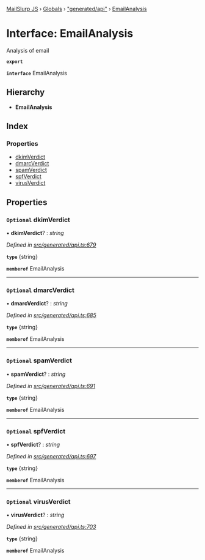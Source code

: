 [MailSlurp JS](../README.md) › [Globals](../globals.md) › ["generated/api"](../modules/_generated_api_.md) › [EmailAnalysis](_generated_api_.emailanalysis.md)

# Interface: EmailAnalysis

Analysis of email

**`export`** 

**`interface`** EmailAnalysis

## Hierarchy

* **EmailAnalysis**

## Index

### Properties

* [dkimVerdict](_generated_api_.emailanalysis.md#optional-dkimverdict)
* [dmarcVerdict](_generated_api_.emailanalysis.md#optional-dmarcverdict)
* [spamVerdict](_generated_api_.emailanalysis.md#optional-spamverdict)
* [spfVerdict](_generated_api_.emailanalysis.md#optional-spfverdict)
* [virusVerdict](_generated_api_.emailanalysis.md#optional-virusverdict)

## Properties

### `Optional` dkimVerdict

• **dkimVerdict**? : *string*

*Defined in [src/generated/api.ts:679](https://github.com/mailslurp/mailslurp-client-ts-js/blob/7518dcd/src/generated/api.ts#L679)*

**`type`** {string}

**`memberof`** EmailAnalysis

___

### `Optional` dmarcVerdict

• **dmarcVerdict**? : *string*

*Defined in [src/generated/api.ts:685](https://github.com/mailslurp/mailslurp-client-ts-js/blob/7518dcd/src/generated/api.ts#L685)*

**`type`** {string}

**`memberof`** EmailAnalysis

___

### `Optional` spamVerdict

• **spamVerdict**? : *string*

*Defined in [src/generated/api.ts:691](https://github.com/mailslurp/mailslurp-client-ts-js/blob/7518dcd/src/generated/api.ts#L691)*

**`type`** {string}

**`memberof`** EmailAnalysis

___

### `Optional` spfVerdict

• **spfVerdict**? : *string*

*Defined in [src/generated/api.ts:697](https://github.com/mailslurp/mailslurp-client-ts-js/blob/7518dcd/src/generated/api.ts#L697)*

**`type`** {string}

**`memberof`** EmailAnalysis

___

### `Optional` virusVerdict

• **virusVerdict**? : *string*

*Defined in [src/generated/api.ts:703](https://github.com/mailslurp/mailslurp-client-ts-js/blob/7518dcd/src/generated/api.ts#L703)*

**`type`** {string}

**`memberof`** EmailAnalysis
